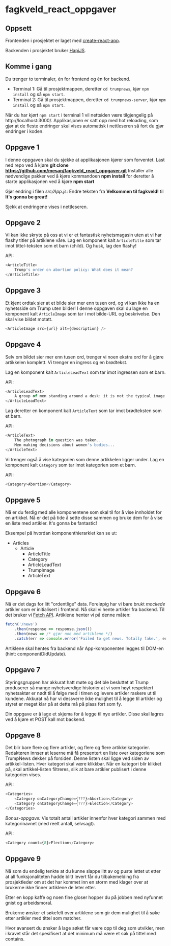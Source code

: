 # fagkveld_react_oppgaver

## Oppsett

Frontenden i prosjektet er laget med [create-react-app](https://github.com/facebookincubator/create-react-app).

Backenden i prosjektet bruker [HapiJS](https://hapijs.com).

## Komme i gang 
Du trenger to terminaler, én for frontend og én for backend.

* Terminal 1: Gå til prosjektmappen, deretter `cd trumpnews`, kjør `npm install` og så `npm start`.
* Terminal 2: Gå til prosjektmappen, deretter `cd trumpnews-server`, kjør `npm install` og så `npm start`.

Når du har kjørt `npm start` i terminal 1 vil nettsiden være tilgjengelig på http://localhost:3000/. Applikasjonen er satt opp med hot reloading, som gjør at de fleste endringer skal vises automatisk i nettleseren så fort du gjør endringer i koden.

## Oppgave 1
I denne oppgaven skal du sjekke at applikasjonen kjører som forventet.
Last ned repo ved å kjøre **git clone https://github.com/mesan/fagkveld_react_oppgaver.git**
Installer alle nødvendige pakker ved å kjøre kommandoen **npm install** for deretter å starte applikasjonen ved å kjøre **npm start**

Gjør endring i filen *src/App.js*:
Endre teksten fra **Velkommen til fagkveld!** til **It's gonna be great!**

Sjekk at endringene vises i nettleseren.

## Oppgave 2
Vi kan ikke skryte på oss at vi er et fantastisk nyhetsmagasin uten at vi har flashy titler på artiklene våre. Lag en komponent kalt `ArticleTitle` som tar imot tittel-teksten som et barn (child). Og husk, lag den flashy!

API:
```js
<ArticleTitle>
	Trump's order on abortion policy: What does it mean?
</ArticleTitle>
```

## Oppgave 3
Et kjent ordtak sier at et bilde sier mer enn tusen ord, og vi kan ikke ha en nyhetsside om Trump uten bilder! I denne oppgaven skal du lage en komponent kalt `ArticleImage` som tar i mot bilde-URL og beskrivelse. Den skal vise bildet motatt.

```js
<ArticleImage src={url} alt={description} />
```

## Oppgave 4
Selv om bildet sier mer enn tusen ord, trenger vi noen ekstra ord for å gjøre artikkelen komplett. Vi trenger en ingress og en brødtekst.

Lag en komponent kalt `ArticleLeadText` som tar imot ingressen som et barn.

API:
```js
<ArticleLeadText>
	A group of men standing around a desk: it is not the typical image that goes viral online.
</ArticleLeadText>
```

Lag deretter en komponent kalt `ArticleText` som tar imot brødteksten som et barn.

API:
```js
<ArticleText>
	The photograph in question was taken...
    Men making decisions about women's bodies...
</ArticleText>
````

Vi trenger også å vise kategorien som denne artikkelen ligger under. Lag en komponent kalt `Category` som tar imot kategorien som et barn.

API:
```js
<Category>Abortion</Category>
```

## Oppgave 5
Nå er du ferdig med alle komponentene som skal til for å vise innholdet for en artikkel. Nå er det på tide å sette disse sammen og bruke dem for å vise en liste med artikler. It's gonna be fantastic!

Eksempel på hvordan komponenthierarkiet kan se ut:
- Articles
    - Article
        - ArticleTitle
        - Category
        - ArticleLeadText
        - TrumpImage
        - ArticleText

## Oppgave 6
Nå er det dags for litt "ordentlige" data. Foreløpig har vi bare brukt _mockede_ artikler som er initialisert i frontend. Nå skal vi hente artikler fra backend. Til det bruker vi [Fetch API](https://developer.mozilla.org/en-US/docs/Web/API/Fetch_API). Artiklene henter vi på denne måten:

```js
fetch('/news')
	.then(response => response.json())
    .then(news => /* gjør noe med artiklene */)
    .catch(err => console.error('Failed to get news. Totally fake.', err));
```

Artiklene skal hentes fra backend når App-komponenten legges til DOM-en (hint: componentDidUpdate).


## Oppgave 7
Styringsgruppen har akkurat hatt møte og det ble besluttet at Trump produserer så mange nyhetsverdige historier at vi som høyt respektert nyhetsaktør er nødt til å følge med i timen og levere artikler raskere ut til kundene. Akkurat nå har vi dessverre ikke mulighet til å legge til artikler og styret er meget klar på at dette må på plass fort som fy.

Din oppgave er å lage et skjema for å legge til nye artikler. Disse skal lagres ved å kjøre et POST kall mot backend.

## Oppgave 8
Det blir bare flere og flere artikler, og flere og flere artikkelkategorier. Redaktøren innser at leserne må få presentert en liste over kategoriene som TrumpNews dekker på forsiden. Denne listen skal ligge ved siden av artikkel-listen. Hver kategori skal være klikkbar. Når en kategori blir klikket på, skal artikkel-listen filtreres, slik at bare artikler publisert i denne kategorien vises.

API:
```js
<Categories>
	<Category onCategoryChange={???}>Abortion</Category>
    <Category onCategoryChange={???}>Election</Category>
</Categories>
```

_Bonus-oppgave:_ Vis totalt antall artikler innenfor hver kategori sammen med kategorinavnet (med reelt antall, selvsagt).

API:
```js
<Category count={8}>Election</Category>
```

## Oppgave 9
Nå som du endelig tenkte at du kunne slappe litt av og puste lettet ut etter at all funksjonaliteten hadde blitt levert får du tilbakemelding fra prosjektleder om at det har kommet inn en storm med klager over at brukerne ikke finner artiklene de leter etter.

Etter en kopp kaffe og noen fine gloser hopper du på jobben med nyfunnet gnist og arbeidsmoral.

Brukerne ønsker et søkefelt over artiklene som gir dem mulighet til å søke etter artikler med tittel som matcher.

Hvor avansert du ønsker å lage søket får være opp til deg som utvikler, men i kravet står det spesifisert at det minimum må være et søk på tittel med contains.
